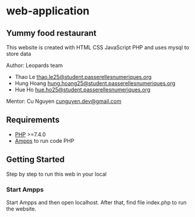 # web-application
## Yummy food restaurant
This website is created with HTML CSS JavaScript PHP and uses mysql to store data

Author: Leopards team
- Thao Le  <thao.le25@student.passerellesnumeriques.org>
- Hung Hoang <hung.hoang25@student.passerellesnumeriques.org>
- Hue Ho <hue.ho25@student.passerellesnumeriques.org>

Mentor: Cu Nguyen <cunguyen.dev@gmail.com>

## Requirements
- [PHP](https://www.php.net/releases/7_4_0.php) >=7.4.0
- [Ampps](https://ampps.com/) to run code PHP

## Getting Started
Step by step to run this web in your local

### Start Ampps 
Start Ampps and then open localhost. After that, find file index.php to run the website.
